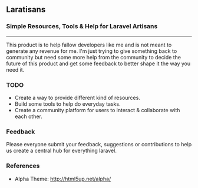 ## Laratisans
### Simple Resources, Tools & Help for Laravel Artisans
---

This product is to help fallow developers like me and is not meant to generate any revenue for me. I'm just trying to give something back to community but need some more help from the community to decide the future of this product and get some feedback to better shape it the way you need it. 


### TODO

* Create a way to provide different kind of resources.
* Build some tools to help do everyday tasks.
* Create a community platform for users to interact & collaborate with each other.  


### Feedback

Please everyone submit your feedback, suggestions or contributions to help us create a central hub for everything laravel.



### References
* Alpha Theme: http://html5up.net/alpha/

